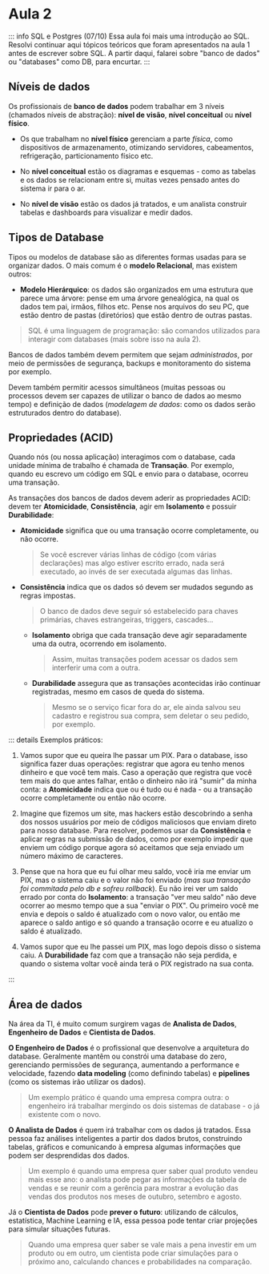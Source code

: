 # Aula 2

::: info SQL e Postgres (07/10)
Essa aula foi mais uma introdução ao SQL. Resolvi continuar aqui tópicos teóricos que foram apresentados na aula 1 antes de escrever sobre SQL.
A partir daqui, falarei sobre "banco de dados" ou "databases" como DB, para encurtar.
:::



## Níveis de dados

Os profissionais de **banco de dados** podem trabalhar em 3 níveis (chamados níveis de abstração): **nível de visão**, **nível conceitual** ou **nível físico**.

- Os que trabalham no **nível físico** gerenciam a parte *física*, como dispositivos de armazenamento, otimizando servidores, cabeamentos, refrigeração, particionamento físico etc.

- No **nível conceitual** estão os diagramas e esquemas - como as tabelas e os dados se relacionam entre si, muitas vezes pensado antes do sistema ir para o ar.

- No **nível de visão** estão os dados já tratados, e um analista construir tabelas e dashboards para visualizar e medir dados.


## Tipos de Database

Tipos ou modelos de database são as diferentes formas usadas para se organizar dados. O mais comum é o **modelo Relacional**, mas existem outros:

- **Modelo Hierárquico**: os dados são organizados em uma estrutura que parece uma árvore: pense em uma árvore genealógica, na qual os dados tem pai, irmãos, filhos etc. Pense nos arquivos do seu PC, que estão dentro de pastas (diretórios) que estão dentro de outras pastas.


> SQL é uma linguagem de programação: são comandos utilizados para interagir com databases (mais sobre isso na aula 2).

Bancos de dados também devem permitem que sejam *administrados*, por meio de permissões de segurança, backups e monitoramento do sistema por exemplo.

Devem também permitir acessos simultâneos (muitas pessoas ou processos devem ser capazes de utilizar o banco de dados ao mesmo tempo) e definição de dados (*modelagem de dados*: como os dados serão estruturados dentro do database). 

## Propriedades (ACID)

Quando nós (ou nossa aplicação) interagimos com o database, cada unidade mínima de trabalho é chamada de **Transação**. Por exemplo, quando eu escrevo um código em SQL e envio para o database, ocorreu uma transação. 


As transações dos bancos de dados devem aderir as propriedades ACID: devem ter **Atomicidade**, **Consistência**, agir em **Isolamento** e possuir **Durabilidade**:


- **Atomicidade** significa que ou uma transação ocorre completamente, ou não ocorre.
	>  Se você escrever várias linhas de código (com várias declarações) mas algo estiver escrito errado, nada será executado, ao invés de ser executada algumas das linhas.

- **Consistência** indica que os dados só devem ser mudados segundo as regras impostas. 
	> O banco de dados deve seguir só estabelecido para chaves primárias, chaves estrangeiras, triggers, cascades...

  - **Isolamento** obriga que cada transação deve agir separadamente uma da outra, ocorrendo em isolamento. 
	> Assim, muitas transações podem acessar os dados sem interferir uma com a outra.

  - **Durabilidade** assegura que as transações acontecidas irão continuar registradas, mesmo em casos de queda do sistema. 
	> Mesmo se o serviço ficar fora do ar, ele ainda salvou seu cadastro e registrou sua compra, sem deletar o seu pedido, por exemplo. 


::: details Exemplos práticos:

1. Vamos supor que eu queira lhe passar um PIX. Para o database, isso significa fazer duas operações: registrar que agora eu tenho menos dinheiro e que você tem mais. Caso a operação que registra que você tem mais do que antes falhar, então o dinheiro não irá "sumir" da minha conta: a **Atomicidade** indica que ou é tudo ou é nada - ou a transação ocorre completamente ou então não ocorre.     



2. Imagine que fizemos um site, mas hackers estão descobrindo a senha dos nossos usuários por meio de códigos maliciosos que enviam direto para nosso database. Para resolver, podemos usar da **Consistência** e aplicar regras na submissão de dados, como por exemplo impedir que enviem um código porque agora só aceitamos que seja enviado um número máximo de caracteres. 



3. Pense que na hora que eu fui olhar meu saldo, você iria me enviar um PIX, mas o sistema caiu e o valor não foi enviado (*mas sua transação foi commitada pelo db e sofreu rollback*). Eu não irei ver um saldo errado por conta do **Isolamento**: a transação "ver meu saldo" não deve ocorrer ao mesmo tempo que a sua "enviar o PIX". Ou primeiro você me envia e depois o saldo é atualizado com o novo valor, ou então me aparece o saldo antigo e só quando a transação ocorre e eu atualizo o saldo é atualizado. 



4. Vamos supor que eu lhe passei um PIX, mas logo depois disso o sistema caiu. A **Durabilidade** faz com que a transação não seja perdida, e quando o sistema voltar você ainda terá o PIX registrado na sua conta.  


:::




## Área de dados

Na área da TI, é muito comum surgirem vagas de **Analista de Dados**, **Engenheiro de Dados** e **Cientista de Dados**.

**O Engenheiro de Dados** é o profissional que desenvolve a arquitetura do database. Geralmente mantêm ou constrói uma database do zero, gerenciando permissões de segurança, aumentando a performance e velocidade, fazendo **data modeling** (como definindo tabelas) e **pipelines** (como os sistemas irão utilizar os dados). 

> Um exemplo prático é quando uma empresa compra outra: o engenheiro irá trabalhar mergindo os dois sistemas de database - o já existente com o novo.

**O Analista de Dados** é quem irá trabalhar com os dados já tratados. Essa pessoa faz análises inteligentes a partir dos dados brutos, construindo tabelas, gráficos e comunicando à empresa algumas informações que podem ser desprendidas dos dados.  

> Um exemplo é quando uma empresa quer saber qual produto vendeu mais esse ano: o analista pode pegar as informações da tabela de vendas e se reunir com a gerência para mostrar a evolução das vendas dos produtos nos meses de outubro, setembro e agosto.

Já o **Cientista de Dados** pode **prever o futuro**: utilizando de cálculos, estatística, Machine Learning e IA, essa pessoa pode tentar criar projeções para simular situações futuras. 

> Quando uma empresa quer saber se vale mais a pena investir em um produto ou em outro, um cientista pode criar simulações para o próximo ano, calculando chances e probabilidades na comparação.